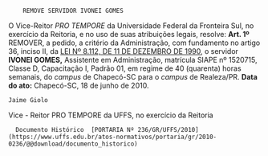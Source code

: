         REMOVE SERVIDOR IVONEI GOMES  

 O Vice-Reitor *PRO TEMPORE*  da Universidade Federal da Fronteira Sul, no exercício da Reitoria, e no uso de suas atribuições legais, resolve:   **Art. 1º**  REMOVER, a pedido, a critério da Administração, com fundamento no artigo 36, inciso II, da [LEI Nº 8.112, DE 11 DE DEZEMBRO DE 1990](http://www.planalto.gov.br/ccivil_03/LEIS/L8112cons.htm), o servidor **IVONEI GOMES,** Assistente em Administração, matrícula SIAPE nº 1520715, Classe D, Capacitação I, Padrão 01, em regime de 40 (quarenta) horas semanais, do *campus*  de Chapecó-SC para o *campus*  de Realeza/PR.        **Data do ato:** Chapecó-SC, 18 de junho de 2010.   
 

    Jaime Giolo   
 Vice - Reitor PRO TEMPORE da UFFS, no exercício da Reitoria 

      Documento Histórico  [PORTARIA Nº 236/GR/UFFS/2010](https://www.uffs.edu.br/atos-normativos/portaria/gr/2010-0236/@@download/documento_historico)     
      